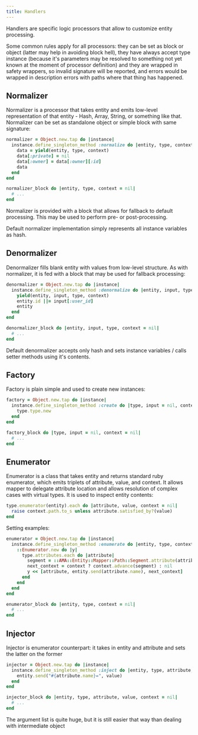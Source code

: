 ```yaml
---
title: Handlers
---
```


Handlers are specific logic processors that allow to customize entity 
processing. 

Some common rules apply for all processors: they can be set as block or object
(latter may help in avoiding block hell), they have always accept type instance
(because it's parameters may be resolved to something not yet known at the 
moment of processor definition) and they are wrapped in safety 
wrappers, so invalid signature will be reported, and errors would be wrapped
in description errors with paths where that thing has happened.

## Normalizer

Normalizer is a processor that takes entity and emits low-level representation
of that entity - Hash, Array, String, or something like that. Normalizer can
be set as standalone object or simple block with same signature:

```ruby
normalizer = Object.new.tap do |instance|
  instance.define_singleton_method :normalize do |entity, type, context = nil|
    data = yield(entity, type, context)
    data[:private] = nil
    data[:owner] = data[:owner][:id]
    data
  end
end
```

```ruby
normalizer_block do |entity, type, context = nil|
  # ...
end
```

Normalizer is provided with a block that allows for fallback to default 
processing. This may be used to perform pre- or post-processing.

Default normalizer implementation simply represents all instance variables as
hash.

## Denormalizer

Denormalizer fills blank entity with values from low-level structure. As
with normalizer, it is fed with a block that may be used for fallback 
processing:

```ruby
denormalizer = Object.new.tap do |instance|
  instance.define_singleton_method :denormalize do |entity, input, type, context = nil|
    yield(entity, input, type, context)
    entity.id ||= input[:user_id]
    entity
  end
end
```

```ruby
denormalizer_block do |entity, input, type, context = nil|
  # ...
end
```

Default denormalizer accepts only hash and sets instance variables / calls
setter methods using it's contents.

## Factory

Factory is plain simple and used to create new instances:

```ruby
factory = Object.new.tap do |instance|
  instance.define_singleton_method :create do |type, input = nil, context = nil|
    type.type.new
  end
end
```

```ruby
factory_block do |type, input = nil, context = nil|
  # ...
end
```

## Enumerator

Enumerator is a class that takes entity and returns standard ruby enumerator,
which emits triplets of attribute, value, and context. It allows mapper to
delegate attribute location and allows resolution of complex cases with virtual
types. It is used to inspect entity contents:

```ruby
type.enumerator(entity).each do |attribute, value, context = nil|
  raise context.path.to_s unless attribute.satisfied_by?(value)
end
```

Setting examples:

```ruby
enumerator = Object.new.tap do |instance|
  instance.define_singleton_method :enumerate do |entity, type, context = nil|
    ::Enumerator.new do |y|
      type.attributes.each do |attribute|
        segment = ::AMA::Entity::Mapper::Path::Segment.attribute(attribute.name)
        next_context = context ? context.advance(segment) : nil
        y << [attribute, entity.send(attribute.name), next_context]
      end
    end
  end
end
```

```ruby
enumerator_block do |entity, type, context = nil|
  # ...
end
```

## Injector

Injector is enumerator counterpart: it takes in entity and attribute and sets 
the latter on the former

```ruby
injector = Object.new.tap do |instance|
  instance.define_singleton_method :inject do |entity, type, attribute, value, context = nil|
    entity.send("#{attribute.name}=", value)
  end
end
```

```ruby
injector_block do |entity, type, attribute, value, context = nil|
  # ...
end
```

The argument list is quite huge, but it is still easier that way than dealing
with intermediate object
